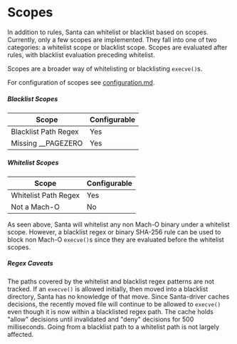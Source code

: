 # Scopes

In addition to rules, Santa can whitelist or blacklist based on scopes. Currently, only a few scopes are implemented. They fall into one of two categories: a whitelist scope or blacklist scope. Scopes are evaluated after rules, with blacklist evaluation preceding whitelist.

Scopes are a broader way of whitelisting or blacklisting `execve()`s.

For configuration of scopes see [configuration.md](../deployment/configuration.md).

##### Blacklist Scopes

| Scope                | Configurable |
| -------------------- | ------------ |
| Blacklist Path Regex | Yes          |
| Missing __PAGEZERO   | Yes          |

##### Whitelist Scopes

| Scope                | Configurable |
| -------------------- | ------------ |
| Whitelist Path Regex | Yes          |
| Not a Mach-O         | No           |

As seen above, Santa will whitelist any non Mach-O binary under a whitelist scope. However, a blacklist regex or binary SHA-256 rule can be used to block non Mach-O `execve()`s since they are evaluated before the whitelist scopes.

##### Regex Caveats

The paths covered by the whitelist and blacklist regex patterns are not tracked. If an `execve()` is allowed initially, then moved into a blacklist directory, Santa has no knowledge of that move. Since Santa-driver caches decisions, the recently moved file will continue to be allowed to `execve()` even though it is now within a blacklisted regex path. The cache holds "allow" decisions until invalidated and "deny" decisions for 500 milliseconds. Going from a blacklist path to a whitelist path is not largely affected.